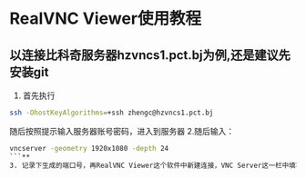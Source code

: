 # RealVNC Viewer使用教程
## 以连接比科奇服务器hzvncs1.pct.bj为例,还是建议先安装git
1. 首先执行  
```bash
ssh -OhostKeyAlgorithms=+ssh zhengc@hzvncs1.pct.bj
``` 
随后按照提示输入服务器账号密码，进入到服务器
2.随后输入：
```bash
vncserver -geometry 1920x1080 -depth 24
```**
3. 记录下生成的端口号，再RealVNC Viewer这个软件中新建连接，VNC Server这一栏中填写：hzvncs1.pct.bj:端口号，随机输入账号密码即可登录
